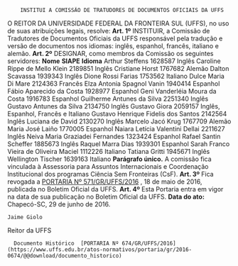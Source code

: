         INSTITUI A COMISSÃO DE TRATUDORES DE DOCUMENTOS OFICIAIS DA UFFS  

 O REITOR DA UNIVERSIDADE FEDERAL DA FRONTEIRA SUL (UFFS), no uso de suas atribuições legais, resolve:   **Art. 1º** INSTITUIR, a Comissão de Tradutores de Documentos Oficiais da UFFS responsável pela tradução e versão de documentos nos idiomas: inglês, espanhol, francês, italiano e alemão.   **Art. 2º** DESIGNAR, como membros da Comissão os seguintes servidores:     **Nome**    **SIAPE**    **Idioma**      Arthur Steffens   1628587   Inglês     Caroline Rippe de Mello Klein   2189851   Inglês     Cristiane Horst   1767682   Alemão     Dalton Scavassa   1939343   Inglês     Dione Rossi Farias   1753562   Italiano     Dulce Maria Di Mare   2124363   Francês     Elza Antonia Spagnol Vanin   1940414   Espanhol     Fábio Aparecido da Costa   1928977   Espanhol     Geni Vanderléia Moura da Costa   1916783   Espanhol     Guilherme Antunes da Silva   2251340   Inglês     Gustavo Antunes da Silva   2134750   Inglês     Gustavo Giora   2059157   Inglês, Espanhol, Francês e Italiano     Gustavo Henrique Fidelis dos Santos   2142564   Inglês     Luciana de David   2130270   Inglês     Marcelo Jacó Krug   1767709   Alemão     Maria José Laiño   1770005   Espanhol     Naiara Letícia Valentini Dellai   2211627   Inglês     Neiva Maria Graziadei Fernandes   1323424   Espanhol     Rafael Santin Scheffer   1885673   Inglês     Raquel Marra Dias   1939301   Espanhol     Sarah Franco Vieira de Oliveira Maciel   1112226   Italiano     Tatiana Gritti   1945671   Inglês     Wellington Tischer   1639163   Italiano     **Parágrafo único.** A comissão fica vinculada à Assessoria para Assuntos Internacionais e Coordenação Institucional dos programas Ciência Sem Fronteiras (CsF).   **Art. 3º** Fica revogada a [PORTARIA Nº 571/GR/UFFS/2016](https://www.uffs.edu.br/atos-normativos/portaria/gr/2016-0571)  , 18 de maio de 2016, publicada no Boletim Oficial da UFFS.   **Art. 4º** Esta Portaria entra em vigor na data de sua publicação no Boletim Oficial da UFFS.      **Data do ato:** Chapecó-SC, 29 de junho de 2016.   
 

    Jaime Giolo   
 Reitor da UFFS 

      Documento Histórico  [PORTARIA Nº 674/GR/UFFS/2016](https://www.uffs.edu.br/atos-normativos/portaria/gr/2016-0674/@@download/documento_historico)     
      